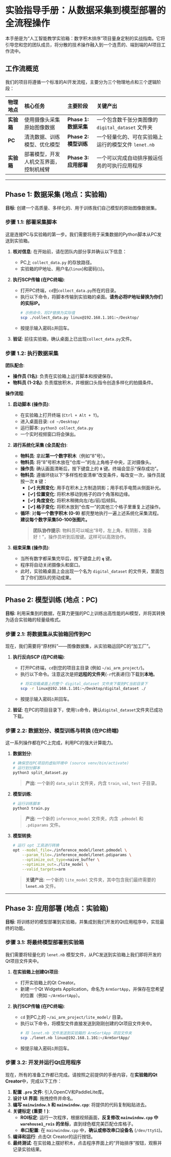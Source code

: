# **实验指导手册：从数据采集到模型部署的全流程操作**

本手册是为“人工智能教学实验箱：数字积木排序”项目量身定制的实战指南。它将引导您和您的团队成员，将分散的技术操作融入到一个连贯的、端到端的AI项目工作流中。

## **工作流概览**

我们的项目将遵循一个标准的AI开发流程，主要分为三个物理地点和三个逻辑阶段：

| **物理地点** | **核心任务**                                | **主要阶段**             | **关键产出**                                       |
| :----------- | :------------------------------------------ | :----------------------- | :------------------------------------------------- |
| **实验箱**   | 使用摄像头采集原始图像数据                  | **Phase 1: 数据采集**    | 一个包含数千张分类图像的 `digital_dataset` 文件夹  |
| **PC**       | 清洗数据、训练模型、优化模型                | **Phase 2: 模型训练**    | 一个轻量化的、可在实验箱上运行的模型文件 `lenet.nb` |
| **实验箱**   | 部署模型，开发人机交互界面，控制机械臂      | **Phase 3: 应用部署**    | 一个可以完成自动排序搬运任务的可执行应用程序       |

---

## **Phase 1: 数据采集 (地点：实验箱)**

**目标**: 创建一个高质量、多样化的、用于训练我们自己模型的原始图像数据集。

### **步骤 1.1: 部署采集脚本**

这是连接PC与实验箱的第一步。我们需要将用于采集数据的Python脚本从PC发送到实验箱。

1.  **核对信息**: 在开始前，请在团队内部分享并确认以下信息：
    *   PC上 `collect_data.py` 的存放路径。
    *   实验箱的IP地址、用户名(`linux`)和密码(`1`)。

2.  **执行SCP传输 (在PC终端)**:
    *   打开PC终端，`cd`到`collect_data.py`所在的目录。
    *   执行以下命令，将脚本传输到实验箱的桌面。**请务必将IP地址替换为你们的实际IP。**
        ```bash
        # 示例命令，将IP替换为实际值
        scp ./collect_data.py linux@192.168.1.101:~/Desktop/
        ```
    *   按提示输入密码`1`并回车。

3.  **验证**: 前往实验箱，确认桌面上已出现`collect_data.py`文件。

### **步骤 1.2: 执行数据采集**

**团队配合**:
*   **操作员 (1名)**: 负责在实验箱上运行脚本和按键保存。
*   **物料员 (1-2名)**: 负责摆放积木，并根据口头指令创造多样化的拍摄条件。

**操作流程**:

1.  **启动脚本 (操作员)**:
    *   在实验箱上打开终端 (`Ctrl + Alt + T`)。
    *   进入桌面目录: `cd ~/Desktop/`
    *   运行脚本: `python3 collect_data.py`
    *   一个实时视频窗口将会弹出。

2.  **进行系统化采集 (全员配合)**:
    *   **物料员**: 拿起**第一个数字积木**（例如“8”号）。
    *   **物料员**: 将“8”号积木放在“仓库一”的左上角格子中央，正对摄像头。
    *   **操作员**: 确认画面清晰后，按下键盘上的 **`8`** 键。终端会显示“保存成功”。
    *   **物料员**: 遵循环绕以下“多样性检查清单”改变条件，每改变一次，操作员就按一次 **`8`** 键：
        *   **[✓] 光照变化**: 用手在积木上方制造阴影；用手机手电筒从侧面补光。
        *   **[✓] 位置变化**: 将积木移动到格子的四个角落和边缘。
        *   **[✓] 角度变化**: 将积木稍微向左/右/前/后倾斜。
        *   **[✓] 格子变化**: 将积木放到“仓库一”的其他三个格子里重复上述操作。
    *   **循环**: 对**每一个数字积木 (0-9)** 都完整地执行一遍上述系统化采集流程。**建议每个数字采集50-100张图片。**
        > **团队协作提示**: 物料员可以喊出“8号，左上角，有阴影，准备好！”，操作员听到后按键。这样可以高效协作。

3.  **结束采集 (操作员)**:
    *   当所有数字都采集完毕后，按下键盘上的 **`q`** 键。
    *   程序将自动关闭摄像头和窗口。
    *   此时，实验箱桌面上会出现一个名为 `digital_dataset` 的文件夹，里面包含了你们团队的劳动成果。

---

## **Phase 2: 模型训练 (地点：PC)**

**目标**: 利用采集到的数据，在算力更强的PC上训练出高性能的AI模型，并将其转换为适合实验箱的轻量级格式。

### **步骤 2.1: 将数据集从实验箱回传到PC**

现在，我们需要将“原材料”——图像数据集，从实验箱运回PC的“加工厂”。

1.  **执行反向SCP (在PC终端)**:
    *   打开PC终端，`cd`到您的项目主目录 (例如 `~/ai_arm_project/`)。
    *   执行以下命令。注意这次是把**远程的文件夹**(`-r`代表递归)下载到**本地**。
        ```bash
        # 将实验箱桌面上的整个 digital_dataset 文件夹下载到PC当前目录下
        scp -r linux@192.168.1.101:~/Desktop/digital_dataset ./
        ```
    *   按提示输入密码`1`并回车。

2.  **验证**: 在PC的项目目录下，使用`ls`命令，确认`digital_dataset`文件夹已成功下载。

### **步骤 2.2: 数据划分、模型训练与转换 (在PC终端)**

这一系列操作都在PC上完成，利用PC的强大计算能力。

1.  **数据划分**:
    ```bash
    # 确保您在PC项目的虚拟环境中 (source venv/bin/activate)
    # 运行划分脚本
    python3 split_dataset.py
    ```
    > **产出**: 一个新的 `data_split` 文件夹，内含 `train`, `val`, `test` 子目录。

2.  **模型训练**:
    ```bash
    # 运行训练脚本
    python3 train.py
    ```
    > **产出**: 一个新的 `inference_model` 文件夹，内含 `.pdmodel` 和 `.pdiparams` 文件。

3.  **模型转换**:
    ```bash
    # 运行 opt 工具进行转换
    opt --model_file=./inference_model/lenet.pdmodel \
        --param_file=./inference_model/lenet.pdiparams \
        --optimize_out_type=naive_buffer \
        --optimize_out=./lite_model \
        --valid_targets=arm
    ```
    > **关键产出**: 一个新的 `lite_model` 文件夹，其中包含我们最终需要的 **`lenet.nb`** 文件。

---

## **Phase 3: 应用部署 (地点：实验箱)**

**目标**: 将训练好的模型部署到实验箱，并集成到我们开发的Qt应用程序中，实现最终的功能。

### **步骤 3.1: 将最终模型部署到实验箱**

我们需要将轻量化的 `lenet.nb` 模型文件，从PC发送到实验箱上我们即将开发的Qt项目文件夹中。

1.  **在实验箱上创建Qt项目**:
    *   打开实验箱上的Qt Creator。
    *   新建一个Qt Widgets Application，命名为 `ArmSortApp`，并保存在您希望的位置（例如 `~/ArmSortApp`）。

2.  **执行SCP传输 (在PC终端)**:
    *   `cd` 到PC上的 `~/ai_arm_project/lite_model/` 目录。
    *   执行以下命令，将模型文件直接发送到刚刚创建的Qt项目文件夹中。
        ```bash
        # 将 lenet.nb 文件发送到实验箱的 ArmSortApp 项目文件夹
        scp ./lenet.nb linux@192.168.1.101:~/ArmSortApp/
        ```
    *   按提示输入密码`1`并回车。

### **步骤 3.2: 开发并运行Qt应用程序**

现在，所有的准备工作都已完成。请按照之前提供的手册内容，在**实验箱的Qt Creator**中，完成以下工作：

1.  **配置 `.pro` 文件**: 引入OpenCV和PaddleLite库。
2.  **设计 UI 界面**: 拖拽控件并命名。
3.  **编写 `mainwindow.h` 和 `mainwindow.cpp`**: 将提供的代码复制粘贴进去。
4.  **关键标定 (重要！)**:
    *   **ROI标定**: 运行一次程序，根据视频画面，**反复修改 `mainwindow.cpp` 中 `warehouse1_rois` 的坐标**，直到绿色框完美匹配仓库格子。
    *   **串口配置**: 在 `mainwindow.cpp` 中，**确认或修改串口设备名** (`/dev/ttyS1`)。
5.  **编译和运行**: 点击Qt Creator的运行按钮。
6.  **最终测试**: 在实验箱上摆好积木，点击程序界面上的“开始排序”按钮，观察并记录实验结果。
